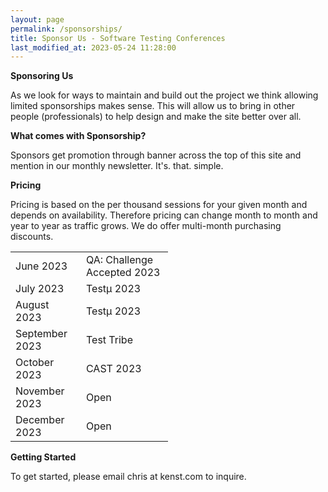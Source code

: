 ```yaml
---
layout: page
permalink: /sponsorships/
title: Sponsor Us - Software Testing Conferences
last_modified_at: 2023-05-24 11:28:00
---
```


**Sponsoring Us**

As we look for ways to maintain and build out the project we think allowing limited sponsorships makes sense. This will
allow us to bring in other people (professionals) to help design and make the site better over all.

**What comes with Sponsorship?**

Sponsors get promotion through banner across the top of this site and mention in our monthly newsletter. It's. that.
simple.

**Pricing**

Pricing is based on the per thousand sessions for your given month and depends on availability. Therefore pricing can
change month to month and year to year as traffic grows. We do offer multi-month purchasing discounts.

<table style="width:50%" align="center">
  <tr>
    <td>June 2023</td>
    <td>QA: Challenge Accepted 2023</td>
  </tr>
    <tr>
    <td>July 2023</td>
    <td>Testμ 2023</td>
  </tr>
  <tr>
    <td>August 2023</td>
    <td>Testμ 2023</td>
  </tr>
  <tr>
    <td>September 2023</td>
    <td>Test Tribe</td>
  </tr>
  <tr>
    <td>October 2023</td>
    <td>CAST 2023</td>
  </tr>
  <tr>
    <td>November 2023</td>
    <td>Open</td>
  </tr>
  <tr>
    <td>December 2023</td>
    <td>Open</td>
  </tr>
</table>


**Getting Started**

To get started, please email chris at kenst.com to inquire.